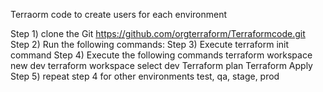 Terraorm code to create users for each environment

Step 1) clone the Git https://github.com/orgterraform/Terraformcode.git
Step 2) Run the following commands:
Step 3) Execute terraform init command
Step 4) Execute the following commands
        terraform workspace new dev
        terraform workspace select dev
        Terraform plan
        Terraform Apply
Step 5) repeat step 4 for other environments test, qa, stage, prod        
     
